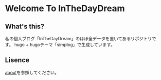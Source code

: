 # Welcome To InTheDayDream

## What's this?
私の個人ブログ「InTheDayDream」のほぼ全データを置いてあるリポジトリです。
hugo + hugoテーマ「simplog」で生成しています。

## Lisence
[about](https://inthebloom.github.io/about/)を参照してください。
